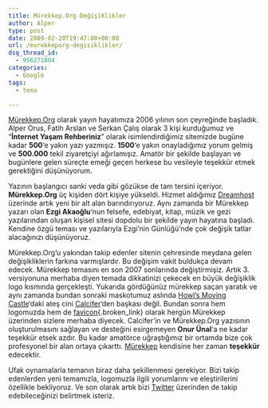 ```yaml
---
title: Mürekkep.Org Değişiklikler
author: Alper
type: post
date: 2009-02-20T19:47:00+00:00
url: /murekkeporg-degisiklikler/
dsq_thread_id:
  - 956271804
categories:
  - Google
tags:
  - tema

---
```

[Mürekkep.Org][1] olarak yayın hayatımıza 2006 yılının son çeyreğinde başladık. Alper Orus, Fatih Arslan ve Serkan Çalış olarak 3 kişi kurduğumuz ve &#8220;**İnternet Yaşam Rehberiniz**&#8221; olarak isimlendirdiğimiz sitemizde bugüne kadar **500**&#8216;e yakın yazı yazmışız. **1500**&#8216;e yakın onayladığımız yorum gelmiş ve **500.000** tekil ziyaretçiyi ağırlamışız. Amatör bir şekilde başlayan ve bugünlere gelen süreçte emeği geçen herkese bu vesileyle teşekkür etmek gerektiğini düşünüyorum. 

Yazının başlangıcı sanki veda gibi gözükse de tam tersini içeriyor. **Mürekkep.Org** üç kişiden dört kişiye yükseldi. Hizmet aldığımız [Dreamhost][2] üzerinde artık yeni bir alt alan barındırıyoruz. Aynı zamanda bir Mürekkep yazarı olan **Ezgi Akaoğlu**&#8216;nun felsefe, edebiyat, kitap, müzik ve gezi yazılarından oluşan kişisel sitesi dopdolu bir şekilde yayın hayatına başladı. Kendine özgü teması ve yazılarıyla Ezgi&#8217;nin Günlüğü&#8217;nde çok değişik tatlar alacağınızı düşünüyoruz. 

Mürekkep.Org&#8217;u yakından takip edenler sitenin çehresinde meydana gelen değişikliklerin farkına varmışlardır. Bu değişim vakit buldukça devam edecek. Mürekkep temasını en son 2007 sonlarında değiştirmişiz. Artık 3. versiyonuna merhaba diyen temada dikkatinizi çekecek en büyük değişiklik logo kısmında gerçekleşti. Yukarıda gördüğünüz mürekkep saçan yaratık ve aynı zamanda bundan sonraki maskotumuz aslında <a href="https://www.imdb.com/title/tt0347149/" target="_blank">Howl&#8217;s Moving Castle</a>&#8216;daki ateş cini <a href="https://en.wikipedia.org/wiki/Calcifer" target="_blank">Calcifer</a>&#8216;den başkası değil. Bundan sonra hem logomuzda hem de [favicon][3]{.broken_link} olarak hergün Mürekkep üzerinden sizlere merhaba diyecek. Calcifer&#8217;in ve Mürekkep.Org yazısının oluşturulmasını sağlayan ve desteğini esirgemeyen **Onur Ünal**&#8216;a ne kadar teşekkür etsek azdır. Bu kadar amatörce uğraştığımız bir ortamda bize çok profesyonel bir alan ortaya çıkarttı. [Mürekkep][4] kendisine her zaman **teşekkür** edecektir. 

Ufak oynamalarla temanın biraz daha şekillenmesi gerekiyor. Bizi takip edenlerden yeni temamızla, logomuzla ilgili yorumlarını ve eleştirilerini özellikle bekliyoruz. Ve son olarak artık bizi <a href="https://twitter.com/murekkep" target="_blank">Twitter</a> üzerinden de takip edebileceğinizi belirtmek isteriz.

 [1]: https://www.murekkep.org
 [2]: https://www.dreamhost.com/r.cgi?259237
 [3]: https://www.murekkep.org/favicon-nedir-781
 [4]: https://www.murekkep.org/hakkinda